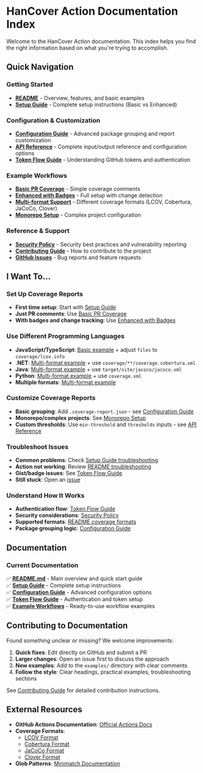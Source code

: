 # HanCover Action Documentation Index

Welcome to the HanCover Action documentation. This index helps you find the right information based on what you're trying to accomplish.

## Quick Navigation

### Getting Started
- **[README](../README.md)** - Overview, features, and basic examples
- **[Setup Guide](./SETUP-GUIDE.md)** - Complete setup instructions (Basic vs Enhanced)

### Configuration & Customization  
- **[Configuration Guide](./CONFIGURATION.md)** - Advanced package grouping and report customization
- **[API Reference](./API-REFERENCE.md)** - Complete input/output reference and configuration options
- **[Token Flow Guide](./TOKEN-FLOW.md)** - Understanding GitHub tokens and authentication

### Example Workflows
- **[Basic PR Coverage](../examples/basic-pr-coverage.yml)** - Simple coverage comments
- **[Enhanced with Badges](../examples/enhanced-with-badges.yml)** - Full setup with change detection
- **[Multi-format Support](../examples/multi-format.yml)** - Different coverage formats (LCOV, Cobertura, JaCoCo, Clover)
- **[Monorepo Setup](../examples/monorepo-setup.yml)** - Complex project configuration

### Reference & Support
- **[Security Policy](../SECURITY.md)** - Security best practices and vulnerability reporting
- **[Contributing Guide](../CONTRIBUTING.md)** - How to contribute to the project
- **[GitHub Issues](https://github.com/farhan-ahmed1/hancover-action/issues)** - Bug reports and feature requests

## I Want To...

### Set Up Coverage Reports
- **First time setup**: Start with [Setup Guide](./SETUP-GUIDE.md)
- **Just PR comments**: Use [Basic PR Coverage](../examples/basic-pr-coverage.yml)
- **With badges and change tracking**: Use [Enhanced with Badges](../examples/enhanced-with-badges.yml)

### Use Different Programming Languages
- **JavaScript/TypeScript**: [Basic example](../examples/basic-pr-coverage.yml) + adjust `files` to `coverage/lcov.info`
- **.NET**: [Multi-format example](../examples/multi-format.yml) + use `coverage/**/coverage.cobertura.xml`
- **Java**: [Multi-format example](../examples/multi-format.yml) + use `target/site/jacoco/jacoco.xml`
- **Python**: [Multi-format example](../examples/multi-format.yml) + use `coverage.xml`
- **Multiple formats**: [Multi-format example](../examples/multi-format.yml)

### Customize Coverage Reports
- **Basic grouping**: Add `.coverage-report.json` - see [Configuration Guide](./CONFIGURATION.md)
- **Monorepo/complex projects**: See [Monorepo Setup](../examples/monorepo-setup.yml)
- **Custom thresholds**: Use `min-threshold` and `thresholds` inputs - see [API Reference](./API-REFERENCE.md)

### Troubleshoot Issues
- **Common problems**: Check [Setup Guide troubleshooting](./SETUP-GUIDE.md#troubleshooting)
- **Action not working**: Review [README troubleshooting](../README.md#troubleshooting)  
- **Gist/badge issues**: See [Token Flow Guide](./TOKEN-FLOW.md)
- **Still stuck**: Open an [issue](https://github.com/farhan-ahmed1/hancover-action/issues)

### Understand How It Works
- **Authentication flow**: [Token Flow Guide](./TOKEN-FLOW.md)
- **Security considerations**: [Security Policy](../SECURITY.md)
- **Supported formats**: [README coverage formats](../README.md#configuration-reference)
- **Package grouping logic**: [Configuration Guide](./CONFIGURATION.md)

## Documentation

### Current Documentation
✅ **[README.md](../README.md)** - Main overview and quick start guide  
✅ **[Setup Guide](./SETUP-GUIDE.md)** - Complete setup instructions  
✅ **[Configuration Guide](./CONFIGURATION.md)** - Advanced configuration options  
✅ **[Token Flow Guide](./TOKEN-FLOW.md)** - Authentication and token setup  
✅ **[Example Workflows](../examples/)** - Ready-to-use workflow examples  

## Contributing to Documentation

Found something unclear or missing? We welcome improvements:

1. **Quick fixes**: Edit directly on GitHub and submit a PR
2. **Larger changes**: Open an issue first to discuss the approach
3. **New examples**: Add to the `examples/` directory with clear comments
4. **Follow the style**: Clear headings, practical examples, troubleshooting sections

See [Contributing Guide](../CONTRIBUTING.md) for detailed contribution instructions.

## External Resources

- **GitHub Actions Documentation**: [Official Actions Docs](https://docs.github.com/en/actions)
- **Coverage Formats**:
  - [LCOV Format](http://ltp.sourceforge.net/coverage/lcov/genhtml.1.php)
  - [Cobertura Format](https://cobertura.github.io/cobertura/)
  - [JaCoCo Format](https://www.jacoco.org/jacoco/)
  - [Clover Format](https://openclover.org/)
- **Glob Patterns**: [Minimatch Documentation](https://github.com/isaacs/minimatch)
